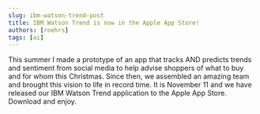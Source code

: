 ```yaml
---
slug: ibm-watson-trend-post
title: IBM Watson Trend is now in the Apple App Store!
authors: [roehrs]
tags: [ai]
---
```


This summer I made a prototype of an app that tracks AND predicts trends and sentiment from social media to help advise shoppers of what to buy and for whom this Christmas. Since then, we assembled an amazing team and brought this vision to life in record time. It is November 11 and we have released our IBM Watson Trend application to the Apple App Store. Download and enjoy.

